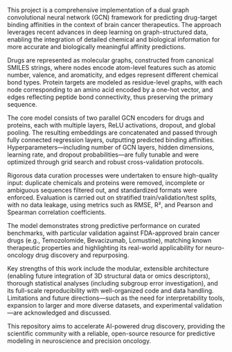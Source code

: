 This project is a comprehensive implementation of a dual graph convolutional neural network (GCN) framework for predicting drug-target binding affinities in the context of brain cancer therapeutics. The approach leverages recent advances in deep learning on graph-structured data, enabling the integration of detailed chemical and biological information for more accurate and biologically meaningful affinity predictions.

Drugs are represented as molecular graphs, constructed from canonical SMILES strings, where nodes encode atom-level features such as atomic number, valence, and aromaticity, and edges represent different chemical bond types. Protein targets are modeled as residue-level graphs, with each node corresponding to an amino acid encoded by a one-hot vector, and edges reflecting peptide bond connectivity, thus preserving the primary sequence.

The core model consists of two parallel GCN encoders for drugs and proteins, each with multiple layers, ReLU activations, dropout, and global pooling. The resulting embeddings are concatenated and passed through fully connected regression layers, outputting predicted binding affinities. Hyperparameters—including number of GCN layers, hidden dimensions, learning rate, and dropout probabilities—are fully tunable and were optimized through grid search and robust cross-validation protocols.

Rigorous data curation processes were undertaken to ensure high-quality input: duplicate chemicals and proteins were removed, incomplete or ambiguous sequences filtered out, and standardized formats were enforced. Evaluation is carried out on stratified train/validation/test splits, with no data leakage, using metrics such as RMSE, R², and Pearson and Spearman correlation coefficients.

The model demonstrates strong predictive performance on curated benchmarks, with particular validation against FDA-approved brain cancer drugs (e.g., Temozolomide, Bevacizumab, Lomustine), matching known therapeutic properties and highlighting its real-world applicability for neuro-oncology drug discovery and repurposing.

Key strengths of this work include the modular, extensible architecture (enabling future integration of 3D structural data or omics descriptors), thorough statistical analyses (including subgroup error investigation), and its full-scale reproducibility with well-organized code and data handling. Limitations and future directions—such as the need for interpretability tools, expansion to larger and more diverse datasets, and experimental validation—are acknowledged and discussed.

This repository aims to accelerate AI-powered drug discovery, providing the scientific community with a reliable, open-source resource for predictive modeling in neuroscience and precision oncology.
